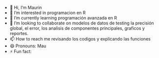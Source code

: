 - 👋 Hi, I’m Maurin
- 👀 I’m interested in programacion en R
- 🌱 I’m currently learning programación avanzada en R 
- 💞️ I’m looking to collaborate on modelos de datos de testing la precisión global, el error, los analisis de componentes principales, graficos y reportes.
- 📫 How to reach me revisando los codigos y explicando las funciones
- 😄 Pronouns: Mau
- ⚡ Fun fact: 

<!---
Mau-Cha/Mau-Cha is a ✨ special ✨ repository because its `README.md` (this file) appears on your GitHub profile.
You can click the Preview link to take a look at your changes.
--->
